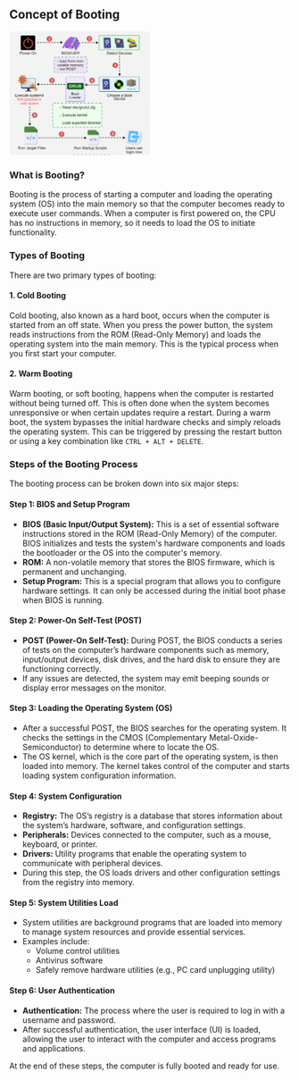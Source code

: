 ## Concept of Booting

<img src ="src/01911933-5a25-4dba-a57c-d9bd65680d84_1280x1664.gif" width =50%/>

### What is Booting?
Booting is the process of starting a computer and loading the operating system (OS) into the main memory so that the computer becomes ready to execute user commands. When a computer is first powered on, the CPU has no instructions in memory, so it needs to load the OS to initiate functionality.

### Types of Booting
There are two primary types of booting:

#### 1. Cold Booting
Cold booting, also known as a hard boot, occurs when the computer is started from an off state. When you press the power button, the system reads instructions from the ROM (Read-Only Memory) and loads the operating system into the main memory. This is the typical process when you first start your computer.

#### 2. Warm Booting
Warm booting, or soft booting, happens when the computer is restarted without being turned off. This is often done when the system becomes unresponsive or when certain updates require a restart. During a warm boot, the system bypasses the initial hardware checks and simply reloads the operating system. This can be triggered by pressing the restart button or using a key combination like `CTRL + ALT + DELETE`.

### Steps of the Booting Process
The booting process can be broken down into six major steps:

#### **Step 1: BIOS and Setup Program**
- **BIOS (Basic Input/Output System):** This is a set of essential software instructions stored in the ROM (Read-Only Memory) of the computer. BIOS initializes and tests the system's hardware components and loads the bootloader or the OS into the computer's memory.
- **ROM:** A non-volatile memory that stores the BIOS firmware, which is permanent and unchanging.
- **Setup Program:** This is a special program that allows you to configure hardware settings. It can only be accessed during the initial boot phase when BIOS is running.

#### **Step 2: Power-On Self-Test (POST)**
- **POST (Power-On Self-Test):** During POST, the BIOS conducts a series of tests on the computer’s hardware components such as memory, input/output devices, disk drives, and the hard disk to ensure they are functioning correctly.
- If any issues are detected, the system may emit beeping sounds or display error messages on the monitor.

#### **Step 3: Loading the Operating System (OS)**
- After a successful POST, the BIOS searches for the operating system. It checks the settings in the CMOS (Complementary Metal-Oxide-Semiconductor) to determine where to locate the OS.
- The OS kernel, which is the core part of the operating system, is then loaded into memory. The kernel takes control of the computer and starts loading system configuration information.

#### **Step 4: System Configuration**
- **Registry:** The OS’s registry is a database that stores information about the system’s hardware, software, and configuration settings.
- **Peripherals:** Devices connected to the computer, such as a mouse, keyboard, or printer.
- **Drivers:** Utility programs that enable the operating system to communicate with peripheral devices.
- During this step, the OS loads drivers and other configuration settings from the registry into memory.

#### **Step 5: System Utilities Load**
- System utilities are background programs that are loaded into memory to manage system resources and provide essential services.
- Examples include:
  - Volume control utilities
  - Antivirus software
  - Safely remove hardware utilities (e.g., PC card unplugging utility)

#### **Step 6: User Authentication**
- **Authentication:** The process where the user is required to log in with a username and password.
- After successful authentication, the user interface (UI) is loaded, allowing the user to interact with the computer and access programs and applications.

At the end of these steps, the computer is fully booted and ready for use.

